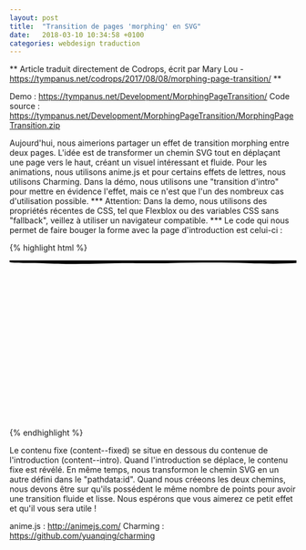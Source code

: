 ```yaml
---
layout: post
title:  "Transition de pages 'morphing' en SVG"
date:   2018-03-10 10:34:58 +0100
categories: webdesign traduction
---
```


** Article traduit directement de Codrops, écrit par Mary Lou - https://tympanus.net/codrops/2017/08/08/morphing-page-transition/ **

Demo : https://tympanus.net/Development/MorphingPageTransition/
Code source : https://tympanus.net/Development/MorphingPageTransition/MorphingPageTransition.zip

Aujourd'hui, nous aimerions partager un effet de transition morphing entre deux pages. L'idée est de transformer un chemin SVG tout en déplaçant une page vers le haut, créant un visuel intéressant et fluide.
Pour les animations, nous utilisons anime.js et pour certains effets de lettres, nous utilisons Charming. Dans la démo, nous utilisons une "transition d'intro" pour mettre en évidence l'effet, mais ce n'est que l'un des nombreux cas d'utilisation possible.
*** Attention: Dans la demo, nous utilisons des propriétés récentes de CSS, tel que Flexblox ou des variables CSS sans "fallback", veillez à utiliser un navigateur compatible. ***
Le code qui nous permet de faire bouger la forme avec la page d'introduction est celui-ci :


{% highlight html %}
<div class="content content--intro">
	<div class="content__inner">
		<!-- ... -->
	</div>
	<div class="shape-wrap">
		<svg class="shape" width="100%" height="100vh" preserveAspectRatio="none" viewBox="0 0 1440 800" xmlns:pathdata="http://www.codrops.com/">
			<path
				d="M -44,-50 C -52.71,28.52 15.86,8.186 184,14.69 383.3,22.39 462.5,12.58 638,14 835.5,15.6 987,6.4 1194,13.86 1661,30.68 1652,-36.74 1582,-140.1 1512,-243.5 15.88,-589.5 -44,-50 Z"
				pathdata:id="M -44,-50 C -137.1,117.4 67.86,445.5 236,452 435.3,459.7 500.5,242.6 676,244 873.5,245.6 957,522.4 1154,594 1593,753.7 1793,226.3 1582,-126 1371,-478.3 219.8,-524.2 -44,-50 Z">
			</path>
		</svg>
	</div>
</div><!-- /content--intro -->

<div class="content content--fixed">
	<div class="content__inner">
		<!-- ... -->
	</div>
</div><!-- /content--fixed -->

{% endhighlight %}

Le contenu fixe (content--fixed) se situe en dessous du contenue de l'introduction (content--intro). Quand l'introduction se déplace, le contenu fixe est révélé. En même temps, nous transformon le chemin SVG en un autre défini dans le "pathdata:id". Quand nous créeons les deux chemins, nous devons être sur qu'ils possédent le même nombre de points pour avoir une transition fluide et lisse.
Nous espérons que vous aimerez ce petit effet et qu'il vous sera utile !

anime.js : http://animejs.com/
Charming : https://github.com/yuanqing/charming
